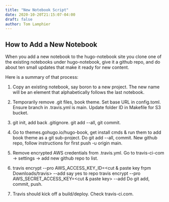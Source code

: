 ```yaml
---
title: "New Notebook Script"
date: 2020-10-20T21:15:07-04:00
draft: false
author: Tom Lamphier
---
```

## How to Add a New Notebook
When you add a new notebook to the hugo-notebook site
you clone one of the existing notebooks under hugo-notebook, 
give it a github repo, and do about ten small 
updates that make it ready for new content.

Here is a summary of that process:

1. Copy an existing notebook, say boron to a new
project.  The new name will be an element that alphabetically
follows the last notebook.

2. Temporarily remove .git files, book theme.  Set base URL in config.toml.  Ensure branch in .travis.yml
is main.  Update folder ID in Makefile for S3 bucket.

3. git init, add back .gitignore. git add --all,
git commit.  

4. Go to themes.gohugo.io/hugo-book, get install cmds & run them to
add book theme as a git sub-project.  Do git add --all, commit. New
github repo, follow instructions for first push -u origin main.

5. Remove encrypted AWS credentials from .travis.yml. Go to travis-ci-com ->
settings -> add new github repo to list. 

6. travis encrypt --pro AWS_ACCESS_KEY_ID=<cut & paste key frpm Downloads/travis> --add
   say yes to repo
   travis encrypt --pro AWS_SECRET_ACCESS_KEY=<cut & paste key> --add
   Do git add, commit, push.
   
7. Travis should kick off a build/deploy. Check travis-ci.com.
